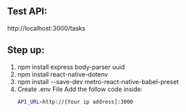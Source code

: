## Test API:
http://localhost:3000/tasks

## Step up:  
  1. npm install express body-parser uuid
  2. npm install react-native-dotenv
  3. npm install --save-dev metro-react-native-babel-preset
  4. Create .env File Add the follow code inside:
     ```bash
     API_URL=http://[Your ip address]:3000
